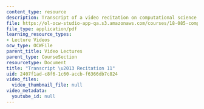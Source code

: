 ```yaml
---
content_type: resource
description: Transcript of a video recitation on computational science and engineering.
file: https://ol-ocw-studio-app-qa.s3.amazonaws.com/courses/18-085-computational-science-and-engineering-i-fall-2008/2407f1adc8f61c60accbf6366db7c824_18-085F08-R11.pdf
file_type: application/pdf
learning_resource_types:
- Lecture Videos
ocw_type: OCWFile
parent_title: Video Lectures
parent_type: CourseSection
resourcetype: Document
title: "Transcript \u2013 Recitation 11"
uid: 2407f1ad-c8f6-1c60-accb-f6366db7c824
video_files:
  video_thumbnail_file: null
video_metadata:
  youtube_id: null
---
```

